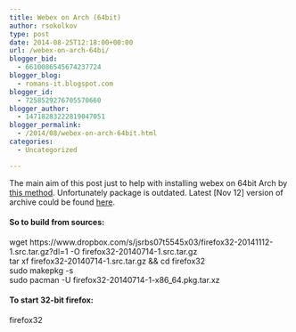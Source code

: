 ```yaml
---
title: Webex on Arch (64bit)
author: rsokolkov
type: post
date: 2014-08-25T12:18:00+00:00
url: /webex-on-arch-64bi/
blogger_bid:
  - 6610086545674237724
blogger_blog:
  - romans-it.blogspot.com
blogger_id:
  - 7258529276705570660
blogger_author:
  - 14718283222819047051
blogger_permalink:
  - /2014/08/webex-on-arch-64bit.html
categories:
  - Uncategorized

---
```

<div dir="ltr" style="text-align: left;" trbidi="on">
  The main aim of this post just to help with installing webex on 64bit Arch by <a href="http://pond-weed.com/webex/index.html" target="_blank">this method</a>. Unfortunately package is outdated. Latest [Nov 12] version of archive could be found <a href="https://www.dropbox.com/s/jsrbs07t5545x03/firefox32-20141112-1.src.tar.gz?dl=0" target="_blank">here</a>.</p> 
  
  <h4 style="text-align: left;">
    So to build from sources:
  </h4>
  
  <p>
    wget https://www.dropbox.com/s/jsrbs07t5545x03/firefox32-20141112-1.src.tar.gz?dl=1 -O firefox32-20140714-1.src.tar.gz<br /> tar xf firefox32-20140714-1.src.tar.gz && cd firefox32<br /> sudo makepkg -s<br /> sudo pacman -U&nbsp;firefox32-20140714-1-x86_64.pkg.tar.xz
  </p>
  
  <p>
  </p>
  
  <h4 style="text-align: left;">
    To start 32-bit firefox:
  </h4>
  
  <p>
    firefox32
  </p>
</div>